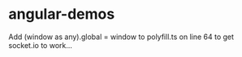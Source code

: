 # angular-demos

Add  (window as any).global = window to polyfill.ts on line 64 to get socket.io to work...
